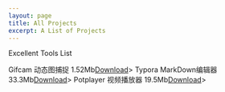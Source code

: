 ```yaml
---
layout: page
title: All Projects
excerpt: A List of Projects
---
```

Excellent Tools List

Gifcam        动态图捕捉      1.52Mb[Download](http://img.vinechen.com/GifCam.exe)>
Typora        MarkDown编辑器  33.3Mb[Download](http://img.vinechen.com/typora-setup.exe)>
Potplayer     视频播放器      19.5Mb[Download](http://potplayer.daum.net/?lang=zh_CN)>
